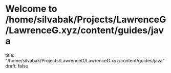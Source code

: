 # Welcome to /home/silvabak/Projects/LawrenceG/LawrenceG.xyz/content/guides/java
title: "/home/silvabak/Projects/LawrenceG/LawrenceG.xyz/content/guides/java"
draft: false
